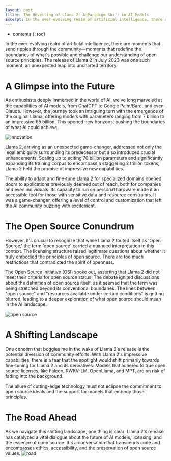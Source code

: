 ```yaml
---
layout: post
title:  The Unveiling of Llama 2: A Paradigm Shift in AI Models
Excerpt: In the ever-evolving realm of artificial intelligence, there are moments that send ripples through the community—moments that redefine the boundaries of what's possible and challenge our understanding of open source principles. The release of Llama 2 in July 2023 was one such moment, an unexpected leap into uncharted territory.
---
```

* contents
{: toc}

In the ever-evolving realm of artificial intelligence, there are moments that send ripples through the community—moments that redefine the boundaries of what's possible and challenge our understanding of open source principles. The release of Llama 2 in July 2023 was one such moment, an unexpected leap into uncharted territory.

# A Glimpse into the Future

As enthusiasts deeply immersed in the world of AI, we've long marveled at the capabilities of AI models, from ChatGPT to Google Palm/Bard, and even Claude. However, the journey took an intriguing turn with the emergence of the original Llama, offering models with parameters ranging from 7 billion to an impressive 65 billion. This opened new horizons, pushing the boundaries of what AI could achieve.

![innovation](https://source.unsplash.com/800x110/?innovation)

Llama 2, arriving as an unexpected game-changer, addressed not only the legal ambiguity surrounding its predecessor but also introduced crucial enhancements. Scaling up to eciting 70 billion parameters and significantly expanding its training corpus to encompass a staggering 2 trillion tokens, Llama 2 held the promise of impressive new capabilities.

The ability to adapt and fine-tune Llama 2 for specialized domains opened doors to applications previously deemed out of reach, both for companies and even individuals. Its capacity to run on personal hardware made it an accessible tool for those with sensitive data and resource constraints. It was a game-changer, offering a level of control and customization that left the AI community buzzing with excitement.

# The Open Source Conundrum

However, it's crucial to recognize that while Llama 2 touted itself as 'Open Source,' the term 'open source' carried a nuanced interpretation in this context. The licensing structure raised legitimate questions about whether it truly embodied the principles of open source. There are too much restrictions that contradicted the spirit of openness.

The Open Source Initiative (OSI) spoke out, asserting that Llama 2 did not meet their criteria for open source status. The debate ignited discussions about the definition of open source itself, as it seemed that the term was being stretched beyond its conventional boundaries. The lines between "open source" and "resources available under certain conditions" is getting blurred, leading to a deeper exploration of what open source should mean in the AI landscape.

![open source](https://source.unsplash.com/800x110/?opensource)

# A Shifting Landscape

One concern that boggles me in the wake of Llama 2's release is the potential diversion of community efforts. With Llama 2's impressive capabilities, there is a fear that the spotlight would shift primarily towards fine-tuning for Llama 2 and its derivatives. Models that adhered to true open source licenses, like Falcon, RWKV-LM, OpenLlama, and MPT, are on risk of fading into the background.

The allure of cutting-edge technology must not eclipse the commitment to open source ideals and the support for models that embody those principles.

# The Road Ahead

As we navigate this shifting landscape, one thing is clear: Llama 2's release has catalyzed a vital dialogue about the future of AI models, licensing, and the essence of open source. It's a conversation that transcends code and encompasses ethics, accessibility, and the preservation of open source values.
![road](https://source.unsplash.com/800x110/?road)